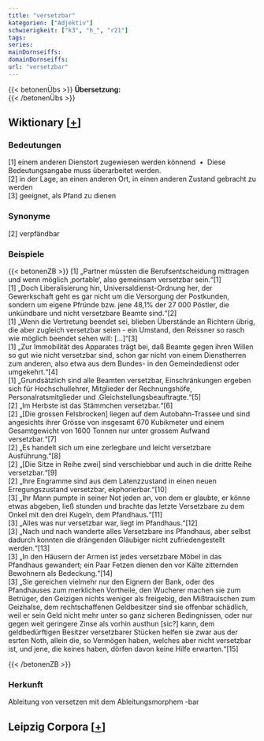 ```yaml
---
title: "versetzbar"
kategorien: ["Adjektiv"]
schwierigkeit: ["k3", "h_", "r21"]
tags:
series:
mainDornseiffs:
domainDornseiffs:
url: "versetzbar"
---
```


{{< betonenÜbs >}}
**Übersetzung:**  
{{< /betonenÜbs >}}

## Wiktionary [[+](https://de.wiktionary.org/wiki/versetzbar)]

### Bedeutungen
[1] einem anderen Dienstort zugewiesen werden könnend  •  Diese Bedeutungsangabe muss überarbeitet werden.  
[2] in der Lage, an einen anderen Ort, in einen anderen Zustand gebracht zu werden  
[3] geeignet, als Pfand zu dienen  

### Synonyme
[2] verpfändbar  

### Beispiele
{{< betonenZB >}}
[1] „Partner müssten die Berufsentscheidung mittragen und wenn möglich ‚portable‘, also gemeinsam versetzbar sein.“[1]  
[1] „Doch Liberalisierung hin, Universaldienst-Ordnung her, der Gewerkschaft geht es gar nicht um die Versorgung der Postkunden, sondern um eigene Pfründe bzw. jene 48,1% der 27 000 Pöstler, die unkündbare und nicht versetzbare Beamte sind.“[2]  
[1] „Wenn die Vertretung beendet sei, blieben Überstände an Richtern übrig, die aber zugleich versetzbar seien - ein Umstand, den Reissner so rasch wie möglich beendet sehen will: […]“[3]  
[1] „Zur Immobilität des Apparates trägt bei, daß Beamte gegen ihren Willen so gut wie nicht versetzbar sind, schon gar nicht von einem Dienstherren zum anderen, also etwa aus dem Bundes- in den Gemeindedienst oder umgekehrt.“[4]  
[1] „Grundsätzlich sind alle Beamten versetzbar, Einschränkungen ergeben sich für Hochschullehrer, Mitglieder der Rechnungshöfe, Personalratsmitglieder und .Gleichstellungsbeauftragte.“[5]  
[2] „Im Herbste ist das Stämmchen versetzbar.“[6]  
[2] „[Die grossen Felsbrocken] liegen auf dem Autobahn-Trassee und sind angesichts ihrer Grösse von insgesamt 670 Kubikmeter und einem Gesamtgewicht von 1600 Tonnen nur unter grossem Aufwand versetzbar.“[7]  
[2] „Es handelt sich um eine zerlegbare und leicht versetzbare Ausführung.“[8]  
[2] „[Die Sitze in Reihe zwei] sind verschiebbar und auch in die dritte Reihe versetzbar.“[9]  
[2] „Ihre Engramme sind aus dem Latenzzustand in einen neuen Erregungszustand versetzbar, ekphorierbar.“[10]  
[3] „Ihr Mann pumpte in seiner Not jeden an, von dem er glaubte, er könne etwas abgeben, ließ stunden und brachte das letzte Versetzbare zu dem Onkel mit den drei Kugeln, dem Pfandhaus.“[11]  
[3] „Alles was nur versetzbar war, liegt im Pfandhaus.“[12]  
[3] „Nach und nach wanderte alles Versetzbare ins Pfandhaus, aber selbst dadurch konnten die drängenden Gläubiger nicht zufriedengestellt werden.“[13]  
[3] „In den Häusern der Armen ist jedes versetzbare Möbel in das Pfandhaus gewandert; ein Paar Fetzen dienen den vor Kälte zitternden Bewohnern als Bedeckung.“[14]  
[3] „Sie gereichen vielmehr nur den Eignern der Bank, oder des Pfandhauses zum merklichen Vortheile, den Wucherer machen sie zum Betrüger, den Geizigen nichts weniger als freigebig, den Mißtrauischen zum Geizhalse, dem rechtschaffenen Geldbesitzer sind sie offenbar schädlich, weil er sein Geld nicht mehr unter so ganz sicheren Bedingnissen, oder nur gegen weit geringere Zinse als vorhin austhun [sic?] kann, dem geldbedürftigen Besitzer versetzbarer Stücken helfen sie zwar aus der esrten Noth, allein die, so Vermögen haben, welches aber nicht versetzbar ist, und jene, die keines haben, dörfen davon keine Hilfe erwarten.“[15]  

{{< /betonenZB >}}
### Herkunft
Ableitung von versetzen mit dem Ableitungsmorphem -bar  


## Leipzig Corpora [[+](https://corpora.uni-leipzig.de/en/res?word=versetzbar&corpusId=deu_newscrawl-public_2018)]

